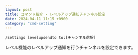 ```yaml
---
layout: post
title: コマンド紹介 - レベルアップ通知チャンネル設定
date: 2024-04-11 11:15 +0900
category: "cmd-setting"
---
```


`/settings levelupsendto to:[チャンネル選択]`

レベル機能のレベルアップ通知を行うチャンネルを設定できます。
